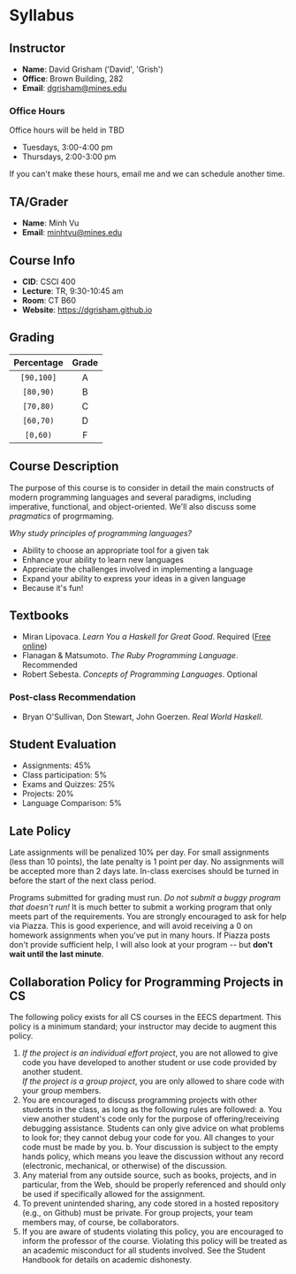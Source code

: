 Syllabus
========

Instructor
----------

-   **Name**: David Grisham ('David', 'Grish')
-   **Office**: Brown Building, 282
-   **Email**: dgrisham@mines.edu

### Office Hours

Office hours will be held in TBD

-   Tuesdays, 3:00-4:00 pm
-   Thursdays, 2:00-3:00 pm

If you can't make these hours, email me and we can schedule another time.

TA/Grader
---------

-   **Name**: Minh Vu
-   **Email**: minhtvu@mines.edu

Course Info
-----------

-   **CID**: CSCI 400
-   **Lecture**: TR, 9:30-10:45 am
-   **Room**: CT B60
-   **Website**: <https://dgrisham.github.io>

Grading
-------

Percentage | Grade
:--------: | :---:
`[90,100]` | A
`[80,90)`  | B
`[70,80)`  | C
`[60,70)`  | D
`[0,60)`   | F

Course Description
------------------

The purpose of this course is to consider in detail the main constructs of
modern programming languages and several paradigms, including imperative,
functional, and object-oriented. We'll also discuss some *pragmatics* of
progrmaming.

*Why study principles of programming languages?*

-   Ability to choose an appropriate tool for a given tak
-   Enhance your ability to learn new languages
-   Appreciate the challenges involved in implementing a language
-   Expand your ability to express your ideas in a given language
-   Because it's fun!

Textbooks
---------

-   Miran Lipovaca. *Learn You a Haskell for Great Good*. Required ([Free
    online](http://learnyouahaskell.com/))
-   Flanagan & Matsumoto. *The Ruby Programming Language*. Recommended
-   Robert Sebesta. *Concepts of Programming Languages*. Optional

### Post-class Recommendation

-   Bryan O'Sullivan, Don Stewart, John Goerzen. *Real World Haskell*.

Student Evaluation
------------------

-   Assignments: 45%
-   Class participation: 5%
-   Exams and Quizzes: 25%
-   Projects: 20%
-   Language Comparison: 5%

Late Policy
-----------

Late assignments will be penalized 10% per day. For small assignments (less than
10 points), the late penalty is 1 point per day. No assignments will be accepted
more than 2 days late. In-class exercises should be turned in before the start
of the next class period.

Programs submitted for grading must run. *Do not submit a buggy program that
doesn't run!* It is much better to submit a working program that only meets part
of the requirements. You are strongly encouraged to ask for help via Piazza.
This is good experience, and will avoid receiving a 0 on homework assignments
when you've put in many hours. If Piazza posts don't provide sufficient help, I
will also look at your program -- but **don't wait until the last minute**.

Collaboration Policy for Programming Projects in CS
---------------------------------------------------

The following policy exists for all CS courses in the EECS department. This
policy is a minimum standard; your instructor may decide to augment this policy.

1.  *If the project is an individual effort project*, you are not allowed to
    give code you have developed to another student or use code provided by
    another student.\
    *If the project is a group project*, you are only allowed to share code with
    your group members.
2.  You are encouraged to discuss programming projects with other students in
    the class, as long as the following rules are followed:
    a.  You view another student's code only for the purpose of
        offering/receiving debugging assistance. Students can only give advice
        on what problems to look for; they cannot debug your code for you. All
        changes to your code must be made by you.
    b.  Your discussion is subject to the empty hands policy, which means you
        leave the discussion without any record (electronic, mechanical, or
        otherwise) of the discussion.
3.  Any material from any outside source, such as books, projects, and in
    particular, from the Web, should be properly referenced and should only be
    used if specifically allowed for the assignment.
4.  To prevent unintended sharing, any code stored in a hosted repository (e.g.,
    on Github) must be private. For group projects, your team members may, of
    course, be collaborators.
5.  If you are aware of students violating this policy, you are encouraged to
    inform the professor of the course. Violating this policy will be treated as
    an academic misconduct for all students involved. See the Student Handbook
    for details on academic dishonesty.
